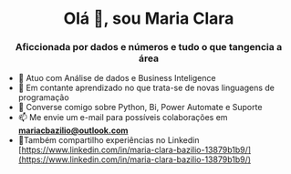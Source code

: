 
<h1 align="center">Olá 👋, sou Maria Clara</h1>
<h3 align="center">Aficcionada por dados e números e tudo o que tangencia a área</h3>

- 🔭 Atuo com Análise de dados e Business Inteligence
- 🌱 Em contante aprendizado no que trata-se de novas linguagens de programação
- 💬 Converse comigo sobre Python, Bi, Power Automate e Suporte
- 📫 Me envie um e-mail para possíveis colaborações em **mariacbazilio@outlook.com**
- 👯Também compartilho experiências no Linkedin [https://www.linkedin.com/in/maria-clara-bazilio-13879b1b9/](https://www.linkedin.com/in/maria-clara-bazilio-13879b1b9/)


